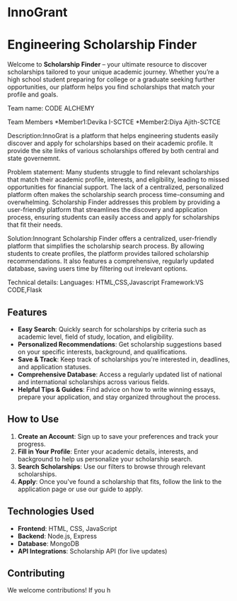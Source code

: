 # InnoGrant
# Engineering Scholarship Finder

Welcome to **Scholarship Finder** – your ultimate resource to discover scholarships tailored to your unique academic journey. Whether you’re a high school student preparing for college or a graduate seeking further opportunities, our platform helps you find scholarships that match your profile and goals.

Team name: CODE ALCHEMY

Team Members
*Member1:Devika I-SCTCE
*Member2:Diya Ajith-SCTCE

Description:InnoGrat is a platform that helps engineering students easily discover and apply for scholarships based on their academic profile. It provide the site links of various scholarships offered by both central and state governemnt.

Problem statement:
Many students struggle to find relevant scholarships that match their academic profile, interests, and eligibility, leading to missed opportunities for financial support. The lack of a centralized, personalized platform often makes the scholarship search process time-consuming and overwhelming. Scholarship Finder addresses this problem by providing a user-friendly platform that streamlines the discovery and application process, ensuring students can easily access and apply for scholarships that fit their needs.

Solution:Innogrant Scholarship Finder offers a centralized, user-friendly platform that simplifies the scholarship search process. By allowing students to create profiles, the platform provides tailored scholarship recommendations. It also features a comprehensive, regularly updated database, saving users time by filtering out irrelevant options.

Technical details:
Languages: HTML,CSS,Javascript
Framework:VS CODE,Flask
## Features

- **Easy Search**: Quickly search for scholarships by criteria such as academic level, field of study, location, and eligibility.
- **Personalized Recommendations**: Get scholarship suggestions based on your specific interests, background, and qualifications.
- **Save & Track**: Keep track of scholarships you're interested in, deadlines, and application statuses.
- **Comprehensive Database**: Access a regularly updated list of national and international scholarships across various fields.
- **Helpful Tips & Guides**: Find advice on how to write winning essays, prepare your application, and stay organized throughout the process.

## How to Use

1. **Create an Account**: Sign up to save your preferences and track your progress.
2. **Fill in Your Profile**: Enter your academic details, interests, and background to help us personalize your scholarship search.
3. **Search Scholarships**: Use our filters to browse through relevant scholarships.
4. **Apply**: Once you've found a scholarship that fits, follow the link to the application page or use our guide to apply.

## Technologies Used

- **Frontend**: HTML, CSS, JavaScript
- **Backend**: Node.js, Express
- **Database**: MongoDB
- **API Integrations**: Scholarship API (for live updates)

## Contributing

We welcome contributions! If you h

